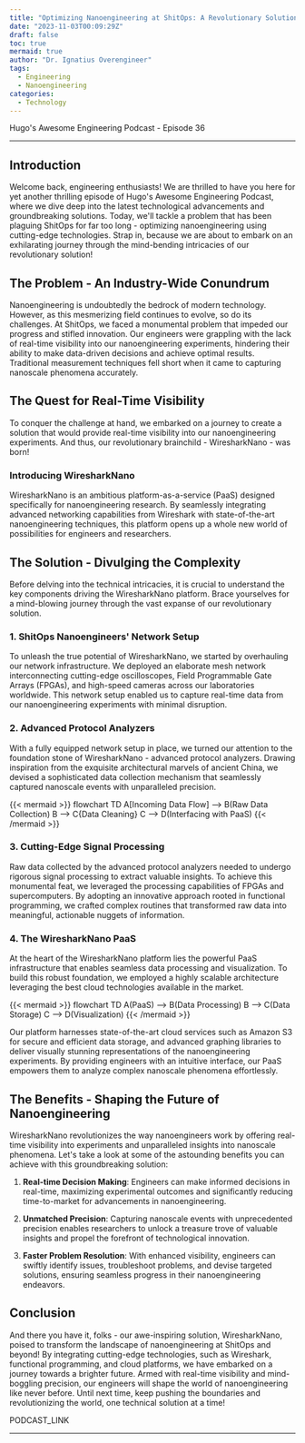 ```yaml
---
title: "Optimizing Nanoengineering at ShitOps: A Revolutionary Solution"
date: "2023-11-03T00:09:29Z"
draft: false
toc: true
mermaid: true
author: "Dr. Ignatius Overengineer"
tags:
  - Engineering
  - Nanoengineering
categories:
  - Technology
---
```


Hugo's Awesome Engineering Podcast - Episode 36

---

## Introduction

Welcome back, engineering enthusiasts! We are thrilled to have you here for yet another thrilling episode of Hugo's Awesome Engineering Podcast, where we dive deep into the latest technological advancements and groundbreaking solutions. Today, we'll tackle a problem that has been plaguing ShitOps for far too long - optimizing nanoengineering using cutting-edge technologies. Strap in, because we are about to embark on an exhilarating journey through the mind-bending intricacies of our revolutionary solution!

## The Problem - An Industry-Wide Conundrum

Nanoengineering is undoubtedly the bedrock of modern technology. However, as this mesmerizing field continues to evolve, so do its challenges. At ShitOps, we faced a monumental problem that impeded our progress and stifled innovation. Our engineers were grappling with the lack of real-time visibility into our nanoengineering experiments, hindering their ability to make data-driven decisions and achieve optimal results. Traditional measurement techniques fell short when it came to capturing nanoscale phenomena accurately.

## The Quest for Real-Time Visibility

To conquer the challenge at hand, we embarked on a journey to create a solution that would provide real-time visibility into our nanoengineering experiments. And thus, our revolutionary brainchild - WiresharkNano - was born!

### Introducing WiresharkNano

WiresharkNano is an ambitious platform-as-a-service (PaaS) designed specifically for nanoengineering research. By seamlessly integrating advanced networking capabilities from Wireshark with state-of-the-art nanoengineering techniques, this platform opens up a whole new world of possibilities for engineers and researchers.

## The Solution - Divulging the Complexity

Before delving into the technical intricacies, it is crucial to understand the key components driving the WiresharkNano platform. Brace yourselves for a mind-blowing journey through the vast expanse of our revolutionary solution.

### 1. ShitOps Nanoengineers' Network Setup

To unleash the true potential of WiresharkNano, we started by overhauling our network infrastructure. We deployed an elaborate mesh network interconnecting cutting-edge oscilloscopes, Field Programmable Gate Arrays (FPGAs), and high-speed cameras across our laboratories worldwide. This network setup enabled us to capture real-time data from our nanoengineering experiments with minimal disruption.

### 2. Advanced Protocol Analyzers

With a fully equipped network setup in place, we turned our attention to the foundation stone of WiresharkNano - advanced protocol analyzers. Drawing inspiration from the exquisite architectural marvels of ancient China, we devised a sophisticated data collection mechanism that seamlessly captured nanoscale events with unparalleled precision.

{{< mermaid >}}
flowchart TD
    A[Incoming Data Flow] --> B(Raw Data Collection)
    B --> C{Data Cleaning}
    C --> D(Interfacing with PaaS)
{{< /mermaid >}}

### 3. Cutting-Edge Signal Processing

Raw data collected by the advanced protocol analyzers needed to undergo rigorous signal processing to extract valuable insights. To achieve this monumental feat, we leveraged the processing capabilities of FPGAs and supercomputers. By adopting an innovative approach rooted in functional programming, we crafted complex routines that transformed raw data into meaningful, actionable nuggets of information.

### 4. The WiresharkNano PaaS

At the heart of the WiresharkNano platform lies the powerful PaaS infrastructure that enables seamless data processing and visualization. To build this robust foundation, we employed a highly scalable architecture leveraging the best cloud technologies available in the market.

{{< mermaid >}}
flowchart TD
    A(PaaS) --> B(Data Processing)
    B --> C(Data Storage)
    C --> D(Visualization)
{{< /mermaid >}}

Our platform harnesses state-of-the-art cloud services such as Amazon S3 for secure and efficient data storage, and advanced graphing libraries to deliver visually stunning representations of the nanoengineering experiments. By providing engineers with an intuitive interface, our PaaS empowers them to analyze complex nanoscale phenomena effortlessly.

## The Benefits - Shaping the Future of Nanoengineering

WiresharkNano revolutionizes the way nanoengineers work by offering real-time visibility into experiments and unparalleled insights into nanoscale phenomena. Let's take a look at some of the astounding benefits you can achieve with this groundbreaking solution:

1. **Real-time Decision Making**: Engineers can make informed decisions in real-time, maximizing experimental outcomes and significantly reducing time-to-market for advancements in nanoengineering.

2. **Unmatched Precision**: Capturing nanoscale events with unprecedented precision enables researchers to unlock a treasure trove of valuable insights and propel the forefront of technological innovation.

3. **Faster Problem Resolution**: With enhanced visibility, engineers can swiftly identify issues, troubleshoot problems, and devise targeted solutions, ensuring seamless progress in their nanoengineering endeavors.

## Conclusion

And there you have it, folks - our awe-inspiring solution, WiresharkNano, poised to transform the landscape of nanoengineering at ShitOps and beyond! By integrating cutting-edge technologies, such as Wireshark, functional programming, and cloud platforms, we have embarked on a journey towards a brighter future. Armed with real-time visibility and mind-boggling precision, our engineers will shape the world of nanoengineering like never before. Until next time, keep pushing the boundaries and revolutionizing the world, one technical solution at a time!

PODCAST_LINK

---